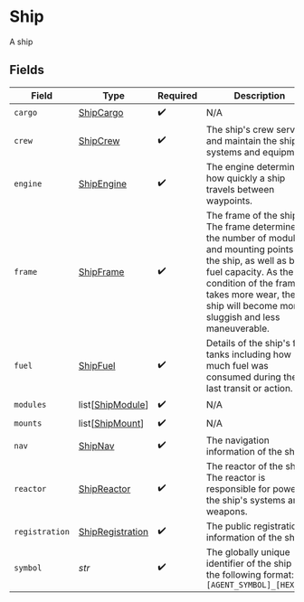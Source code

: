 # Ship

A ship


## Fields

| Field                                                                                                                                                                                                                                      | Type                                                                                                                                                                                                                                       | Required                                                                                                                                                                                                                                   | Description                                                                                                                                                                                                                                |
| ------------------------------------------------------------------------------------------------------------------------------------------------------------------------------------------------------------------------------------------ | ------------------------------------------------------------------------------------------------------------------------------------------------------------------------------------------------------------------------------------------ | ------------------------------------------------------------------------------------------------------------------------------------------------------------------------------------------------------------------------------------------ | ------------------------------------------------------------------------------------------------------------------------------------------------------------------------------------------------------------------------------------------ |
| `cargo`                                                                                                                                                                                                                                    | [ShipCargo](../../models/shared/shipcargo.md)                                                                                                                                                                                              | :heavy_check_mark:                                                                                                                                                                                                                         | N/A                                                                                                                                                                                                                                        |
| `crew`                                                                                                                                                                                                                                     | [ShipCrew](../../models/shared/shipcrew.md)                                                                                                                                                                                                | :heavy_check_mark:                                                                                                                                                                                                                         | The ship's crew service and maintain the ship's systems and equipment.                                                                                                                                                                     |
| `engine`                                                                                                                                                                                                                                   | [ShipEngine](../../models/shared/shipengine.md)                                                                                                                                                                                            | :heavy_check_mark:                                                                                                                                                                                                                         | The engine determines how quickly a ship travels between waypoints.                                                                                                                                                                        |
| `frame`                                                                                                                                                                                                                                    | [ShipFrame](../../models/shared/shipframe.md)                                                                                                                                                                                              | :heavy_check_mark:                                                                                                                                                                                                                         | The frame of the ship. The frame determines the number of modules and mounting points of the ship, as well as base fuel capacity. As the condition of the frame takes more wear, the ship will become more sluggish and less maneuverable. |
| `fuel`                                                                                                                                                                                                                                     | [ShipFuel](../../models/shared/shipfuel.md)                                                                                                                                                                                                | :heavy_check_mark:                                                                                                                                                                                                                         | Details of the ship's fuel tanks including how much fuel was consumed during the last transit or action.                                                                                                                                   |
| `modules`                                                                                                                                                                                                                                  | list[[ShipModule](../../models/shared/shipmodule.md)]                                                                                                                                                                                      | :heavy_check_mark:                                                                                                                                                                                                                         | N/A                                                                                                                                                                                                                                        |
| `mounts`                                                                                                                                                                                                                                   | list[[ShipMount](../../models/shared/shipmount.md)]                                                                                                                                                                                        | :heavy_check_mark:                                                                                                                                                                                                                         | N/A                                                                                                                                                                                                                                        |
| `nav`                                                                                                                                                                                                                                      | [ShipNav](../../models/shared/shipnav.md)                                                                                                                                                                                                  | :heavy_check_mark:                                                                                                                                                                                                                         | The navigation information of the ship.                                                                                                                                                                                                    |
| `reactor`                                                                                                                                                                                                                                  | [ShipReactor](../../models/shared/shipreactor.md)                                                                                                                                                                                          | :heavy_check_mark:                                                                                                                                                                                                                         | The reactor of the ship. The reactor is responsible for powering the ship's systems and weapons.                                                                                                                                           |
| `registration`                                                                                                                                                                                                                             | [ShipRegistration](../../models/shared/shipregistration.md)                                                                                                                                                                                | :heavy_check_mark:                                                                                                                                                                                                                         | The public registration information of the ship                                                                                                                                                                                            |
| `symbol`                                                                                                                                                                                                                                   | *str*                                                                                                                                                                                                                                      | :heavy_check_mark:                                                                                                                                                                                                                         | The globally unique identifier of the ship in the following format: `[AGENT_SYMBOL]_[HEX_ID]`                                                                                                                                              |